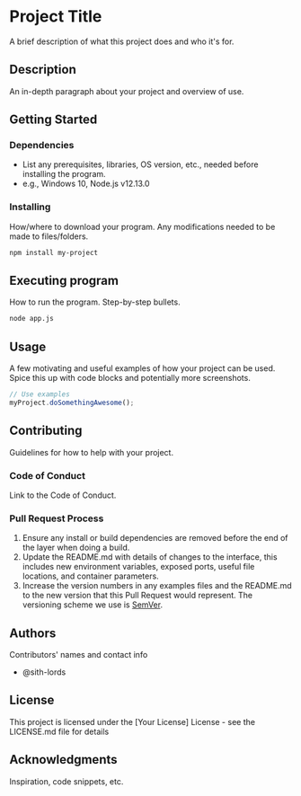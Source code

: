 # Project Title

A brief description of what this project does and who it's for.

## Description

An in-depth paragraph about your project and overview of use.

## Getting Started

### Dependencies

- List any prerequisites, libraries, OS version, etc., needed before installing the program.
- e.g., Windows 10, Node.js v12.13.0

### Installing

How/where to download your program. Any modifications needed to be made to files/folders.

```bash
npm install my-project
```

## Executing program

How to run the program. Step-by-step bullets.

```bash
node app.js
```

## Usage

A few motivating and useful examples of how your project can be used. Spice this up with code blocks and potentially more screenshots.

```javascript
// Use examples
myProject.doSomethingAwesome();
```

## Contributing

Guidelines for how to help with your project.

### Code of Conduct

Link to the Code of Conduct.

### Pull Request Process

1. Ensure any install or build dependencies are removed before the end of the layer when doing a build.
2. Update the README.md with details of changes to the interface, this includes new environment variables, exposed ports, useful file locations, and container parameters.
3. Increase the version numbers in any examples files and the README.md to the new version that this Pull Request would represent. The versioning scheme we use is [SemVer](http://semver.org/).

## Authors

Contributors' names and contact info
- @sith-lords

## License

This project is licensed under the [Your License] License - see the LICENSE.md file for details

## Acknowledgments

Inspiration, code snippets, etc.
